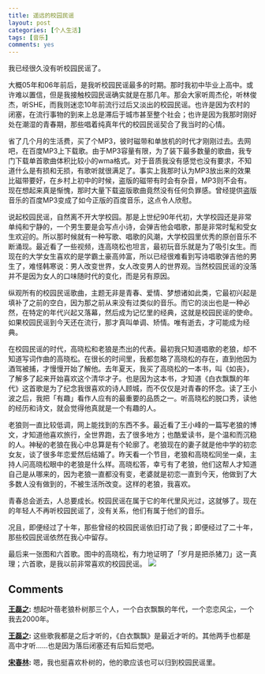 ```yaml
---
title: 遥远的校园民谣
layout: post
categories: [个人生活]
tags: [音乐]
comments: yes
---
```


我已经很久没有听校园民谣了。

大概05年和06年前后，是我听校园民谣最多的时期。那时我初中毕业上高中。或许难以置信，但是我接触校园民谣确实就是在那几年。那会大家听周杰伦，听林俊杰，听SHE，而我则迷恋10年前流行过后又淡出的校园民谣。也许是因为农村的闭塞，在流行事物的到来上总是滞后于城市甚至整个社会；也许是因为我那时刚好处在潮湿的青春期，那些唱着纯真年代的校园民谣契合了我当时的心情。

省了几个月的生活费，买了个MP3，彼时磁带和单放机的时代才刚刚过去。去网吧，在百度MP3上下载歌。由于MP3容量有限，为了装下最多数量的歌曲，我专门下载单首歌曲体积比较小的wma格式。对于音质我没有感觉也没有要求，不知道什么是有损和无损，有歌听就很满足了。事实上我那时认为MP3放出来的效果比磁带要好，在乡村上初中的时候，盗版的磁带有时会有杂音，MP3则不会有。现在想起来真是惭愧，那时大量下载盗版歌曲竟然没有任何负罪感。曾经提供盗版音乐的百度MP3变成了如今正版的百度音乐，这点令人欣慰。

说起校园民谣，自然离不开大学校园。那是上世纪90年代初，大学校园还是非常单纯和宁静的，一个男生要是会写点小诗，会弹吉他会唱歌，那是非常时髦和受女生欢迎的。所以那时候就有一种写歌、唱歌的风潮，大学校园里优秀的原创音乐不断涌现。最近看了一些视频，连高晓松也坦言，最初玩音乐就是为了吸引女生。而现在的大学女生喜欢的是学霸土豪高帅富，所以已经很难看到写诗唱歌弹吉他的男生了，难怪韩寒说：男人改变世界，女人改变男人的世界观。当然校园民谣的没落并不是因为女人的口味随时代的变化，而是另有原因。

纵观所有的校园民谣歌曲，主题无非是青春、爱情、梦想诸如此类，它最初兴起是填补了之前的空白，因为那之前从来没有过类似的音乐。而它的淡出也是一种必然，在特定的年代兴起又落幕，然后成为记忆里的经典，这就是校园民谣的使命。如果校园民谣到今天还在流行，那才真叫单调、矫情。唯有逝去，才可能成为经典。

在校园民谣的时代，高晓松和老狼是杰出的代表。最初我只知道唱歌的老狼，却不知道写词作曲的高晓松。在很长的时间里，我都忽略了高晓松的存在，直到他因为酒驾被捕，才慢慢开始了解他。去年夏天，我买了高晓松的一本书，叫《如丧》，了解多了起来开始喜欢这个清华才子。也是因为这本书，才知道《白衣飘飘的年代》这首歌是为了纪念我很喜欢的诗人顾城，而不仅仅是对青春的怀念。读了王小波之后，我把「有趣」看作人应有的最重要的品质之一。听高晓松的脱口秀，读他的经历和诗文，就会觉得他真就是一个有趣的人。

老狼则一直比较低调，网上能找到的东西不多。最近看了王小峰的一篇写老狼的博文，才知道他喜欢旅行，全世界跑，去了很多地方；也酷爱读书，是个温和而沉稳的人。神秘的老狼在我心中总算是有个轮廓了。老狼现在的妻子就是他中学的初恋女友，谈了很多年恋爱然后结婚了。昨天看一个节目，老狼和高晓松同坐一桌，主持人问高晓松眼中的老狼是什么样。高晓松答，幸亏有了老狼，他们这帮人才知道自己是从哪来的，因为老狼一直都没有变，老婆就是初恋一直到今天，他做到了大多数人没有做到的，不被生活所改变。这样的老狼，我喜欢。

青春总会逝去，人总要成长。校园民谣在属于它的年代里风光过，这就够了。现在的年轻人不再听校园民谣了，没有关系，他们有属于他们的音乐。

况且，即便经过了十年，那些曾经的校园民谣依旧打动了我；即便经过了二十年，那些校园民谣依然在我心中留存。

最后来一张图和六首歌。图中的高晓松，有力地证明了「岁月是把杀猪刀」这一真理；六首歌，是我以前非常喜欢的校园民谣。
![](http://blogdata.qiniudn.com/gaoxiaosong.jpg)


## Comments

**[王磊之](#130 "2014-01-20 15:59:36"):** 想起叶蓓老狼朴树那三个人，一个白衣飘飘的年代，一个恋恋风尘，一个我去2000年。

**[王磊之](#131 "2014-01-20 16:02:06"):** 这些歌我都是之后才听的，《白衣飘飘》是最近才听的。其他两手也都是高中才听……也是因为落后闭塞还有后知后觉吧。

**[宋春林](#132 "2014-01-20 22:30:39"):** 嗯，我也挺喜欢朴树的，他的歌应该也可以归到校园民谣里。

